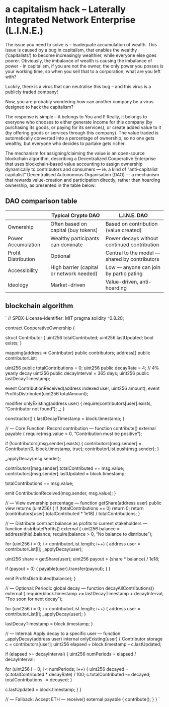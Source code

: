 # a capitalism hack – Laterally Integrated Network Enterprise (L.I.N.E.)

The issue you need to solve is – inadequate accumulation of wealth. This issue is caused by a bug in capitalism, that enables the wealthy (‘capitalists’) to become increasingly wealthier, while everyone else goes poorer. 
Obviously, the imbalance of wealth is causing the imbalance of power - in capitalism, if you are not the owner, the only power you posses is your working time, so when you sell that to a corporation, what are you left with? 

Luckily, there is a virus that can neutralise this bug – and this virus is a publicly traded company! 

Now, you are probably wondering how can another company be a virus designed to hack the capitalism?

The response is simple – it belongs to You and I! Really, it belongs to everyone who chooses to either generate income for this company (by purchasing its goods, or paying for its services), or create added value to it (by offering goods or services through this company). The value traded is automatically converted into a percentage of ownership, so no one gets wealthy, but everyone who decides to partake gets richer. 

The mechanism for assigning/claiming the value is an open-source blockchain algorithm, describing a Decentralized Cooperative Enterprise that uses blockchain-based value accounting to assign ownership dynamically to contributors and consumers — ie. a kind of “anti-capitalist capitalist” Decentralised Autonomous Organisation (DAO) — a mechanism that rewards value-creation and participation directly, rather than hoarding ownership, as presented in the table below:


## DAO comparison table 

|                     | Typical Crypto DAO                       | L.I.N.E. DAO                                  |
|---------------------|------------------------------------------|-----------------------------------------------|
| Ownership           | Often based on capital (buy tokens)      | Based on contribution (value created)         |
| Power Accumulation  | Wealthy participants can dominate        | Power decays without continued contribution   |
| Profit Distribution | Optional                                 | Central to the model — shared by contributors |
| Accessibility       | High barrier (capital or network needed) | Low — anyone can join by participating        |
| Ideology            | Market-driven                            | Value-driven, anti-hoarding                   |


## blockchain algorithm

`
// SPDX-License-Identifier: MIT
pragma solidity ^0.8.20;


contract CooperativeOwnership {


struct Contributor {
uint256 totalContributed;
uint256 lastUpdated;
bool exists;
}


mapping(address => Contributor) public contributors;
address[] public contributorList;


uint256 public totalContributions = 0;
uint256 public decayRate = 4; // 4% yearly decay
uint256 public decayInterval = 365 days;
uint256 public lastDecayTimestamp;


event ContributionReceived(address indexed user, uint256 amount);
event ProfitsDistributed(uint256 totalAmount);


modifier onlyExisting(address user) {
require(contributors[user].exists, “Contributor not found”);
_;
}


constructor() {
lastDecayTimestamp = block.timestamp;
}


// — Core Function: Record contribution —
function contribute() external payable {
require(msg.value > 0, “Contribution must be positive”);


if (!contributors[msg.sender].exists) {
contributors[msg.sender] = Contributor(0, block.timestamp, true);
contributorList.push(msg.sender);
}


_applyDecay(msg.sender);


contributors[msg.sender].totalContributed += msg.value;
contributors[msg.sender].lastUpdated = block.timestamp;


totalContributions += msg.value;


emit ContributionReceived(msg.sender, msg.value);
}


// — View ownership percentage —
function getShare(address user) public view returns (uint256) {
if (totalContributions == 0) return 0;
return (contributors[user].totalContributed * 1e18) / totalContributions;
}


// — Distribute contract balance as profits to current stakeholders —
function distributeProfits() external {
uint256 balance = address(this).balance;
require(balance > 0, “No balance to distribute”);


for (uint256 i = 0; i < contributorList.length; i++) {
address user = contributorList[i];
_applyDecay(user);


uint256 share = getShare(user);
uint256 payout = (share * balance) / 1e18;


if (payout > 0) {
payable(user).transfer(payout);
}
}


emit ProfitsDistributed(balance);
}


// — Optional: Periodic global decay —
function decayAllContributions() external {
require(block.timestamp >= lastDecayTimestamp + decayInterval, “Too soon for next decay”);


for (uint256 i = 0; i < contributorList.length; i++) {
address user = contributorList[i];
_applyDecay(user);
}


lastDecayTimestamp = block.timestamp;
}


// — Internal: Apply decay to a specific user —
function _applyDecay(address user) internal onlyExisting(user) {
Contributor storage c = contributors[user];
uint256 elapsed = block.timestamp – c.lastUpdated;


if (elapsed >= decayInterval) {
uint256 numPeriods = elapsed / decayInterval;


for (uint256 i = 0; i < numPeriods; i++) {
uint256 decayed = (c.totalContributed * decayRate) / 100;
c.totalContributed -= decayed;
totalContributions -= decayed;
}


c.lastUpdated = block.timestamp;
}
}


// — Fallback: Accept ETH —
receive() external payable {
contribute();
}
}
`

</code>
